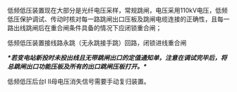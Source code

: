 低频低压装置现在大部分是光纤电压采样，常规跳闸，电压采用110kV电压，低频低压保护调试、传动时核对每一路跳闸出口压板及跳闸电缆连接的正确性，且每一路出线跳闸后在重合闸条件具备的情况下应闭锁重合闸；

低频低压装置接线路永跳（无永跳接手跳）回路，闭锁进线重合闸

***\*若变电站新投时未投出线且无带跳闸出口的定值通知单，注意在调试完毕后，将总跳闸出口功能压板及所有的出口跳闸压板打开。\****

低频低压后台I II母电压消失信号需要手动复归装置。